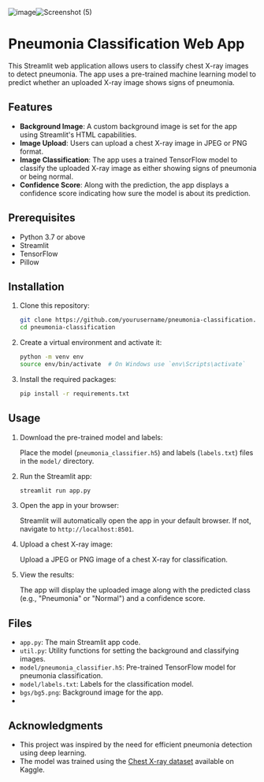 ![image](https://github.com/user-attachments/assets/087a1302-9c4f-44b3-87bb-32ba88ed663c)![Screenshot (5)](https://github.com/user-attachments/assets/1e4e225e-03b7-4759-a9f1-89436bad8568)
# Pneumonia Classification Web App

This Streamlit web application allows users to classify chest X-ray images to detect pneumonia. The app uses a pre-trained machine learning model to predict whether an uploaded X-ray image shows signs of pneumonia.

## Features

- **Background Image**: A custom background image is set for the app using Streamlit's HTML capabilities.
- **Image Upload**: Users can upload a chest X-ray image in JPEG or PNG format.
- **Image Classification**: The app uses a trained TensorFlow model to classify the uploaded X-ray image as either showing signs of pneumonia or being normal.
- **Confidence Score**: Along with the prediction, the app displays a confidence score indicating how sure the model is about its prediction.

## Prerequisites

- Python 3.7 or above
- Streamlit
- TensorFlow
- Pillow

## Installation

1. Clone this repository:

    ```bash
    git clone https://github.com/yourusername/pneumonia-classification.git
    cd pneumonia-classification
    ```

2. Create a virtual environment and activate it:

    ```bash
    python -m venv env
    source env/bin/activate  # On Windows use `env\Scripts\activate`
    ```

3. Install the required packages:

    ```bash
    pip install -r requirements.txt
    ```

## Usage

1. Download the pre-trained model and labels:

    Place the model (`pneumonia_classifier.h5`) and labels (`labels.txt`) files in the `model/` directory.

2. Run the Streamlit app:

    ```bash
    streamlit run app.py
    ```

3. Open the app in your browser:

    Streamlit will automatically open the app in your default browser. If not, navigate to `http://localhost:8501`.

4. Upload a chest X-ray image:

    Upload a JPEG or PNG image of a chest X-ray for classification.

5. View the results:

    The app will display the uploaded image along with the predicted class (e.g., "Pneumonia" or "Normal") and a confidence score.

## Files

- `app.py`: The main Streamlit app code.
- `util.py`: Utility functions for setting the background and classifying images.
- `model/pneumonia_classifier.h5`: Pre-trained TensorFlow model for pneumonia classification.
- `model/labels.txt`: Labels for the classification model.
- `bgs/bg5.png`: Background image for the app.
- 
## Acknowledgments

- This project was inspired by the need for efficient pneumonia detection using deep learning.
- The model was trained using the [Chest X-ray dataset](https://www.kaggle.com/paultimothymooney/chest-xray-pneumonia) available on Kaggle.


